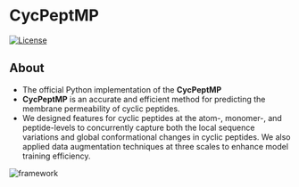 # CycPeptMP
[![License](https://img.shields.io/badge/License-BSD%203--Clause-orange.svg)](LICENSE)

## About
- The official Python implementation of the **CycPeptMP**
- **CycPeptMP** is an accurate and efficient method for predicting the membrane permeability of cyclic peptides.
- We designed features for cyclic peptides at the atom-, monomer-, and peptide-levels to concurrently capture both the local sequence variations and global conformational changes in cyclic peptides. We also applied data augmentation techniques at three scales to enhance model training efficiency.

![framework](https://github.com/akiyamalab/cycpeptmp/assets/44156441/c7bc4c2d-c195-4fb0-87aa-2676f0b2b6a0)
